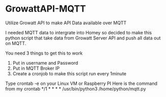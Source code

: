# GrowattAPI-MQTT
Utilize Growatt API to make API Data available over MQTT

I needed MQTT data to intergrate into Homey so decided to make this python script that take data from Growatt Server API and push all data out on MQTT.

You need 3 things to get this to work
1. Put in username and Password
2. Put in MQTT Broker IP
3. Create a cronjob to make this script run every 1minute

Type crontab -e on your Linux VM or Raspberry PI
Here is the command from my crontab
*/1 * * * * /usr/bin/python3 /home/python/mqtt.py
